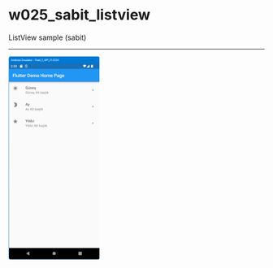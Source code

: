 # w025_sabit_listview

ListView sample (sabit)
<HR>
<img src="https://github.com/VedatBiner/flutter-codes/blob/master/widgets_templates/w025_sabit_listview/screen_shots/img-01.png" height="400em"/>